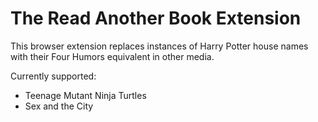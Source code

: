 # The Read Another Book Extension

This browser extension replaces instances of Harry Potter house names with their Four Humors equivalent in other media.

Currently supported:
* Teenage Mutant Ninja Turtles
* Sex and the City
